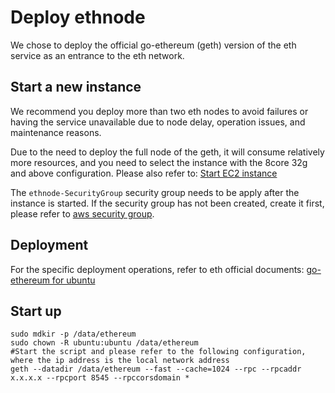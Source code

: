 # Deploy ethnode
We chose to deploy the official go-ethereum (geth) version of the eth service as an entrance to the eth network.

## Start a new instance
We recommend you deploy more than two eth nodes to avoid failures or having the service unavailable due to node delay, operation issues, and maintenance reasons.

Due to the need to deploy the full node of the geth, it will consume relatively more resources, and you need to select the instance with the 8core 32g and above configuration. Please also refer to: [Start EC2 instance](new_ec2.md)

The `ethnode-SecurityGroup` security group needs to be apply after the instance is started. If the security group has not been created, create it first, please refer to [aws security group](security_group.md).

## Deployment
For the specific deployment operations, refer to eth official documents: [go-ethereum for ubuntu](https://github.com/ethereum/go-ethereum/wiki/Installation-Instructions-for-Ubuntu)

## Start up
```
sudo mdkir -p /data/ethereum
sudo chown -R ubuntu:ubuntu /data/ethereum
#Start the script and please refer to the following configuration, where the ip address is the local network address
geth --datadir /data/ethereum --fast --cache=1024 --rpc --rpcaddr x.x.x.x --rpcport 8545 --rpccorsdomain *
```